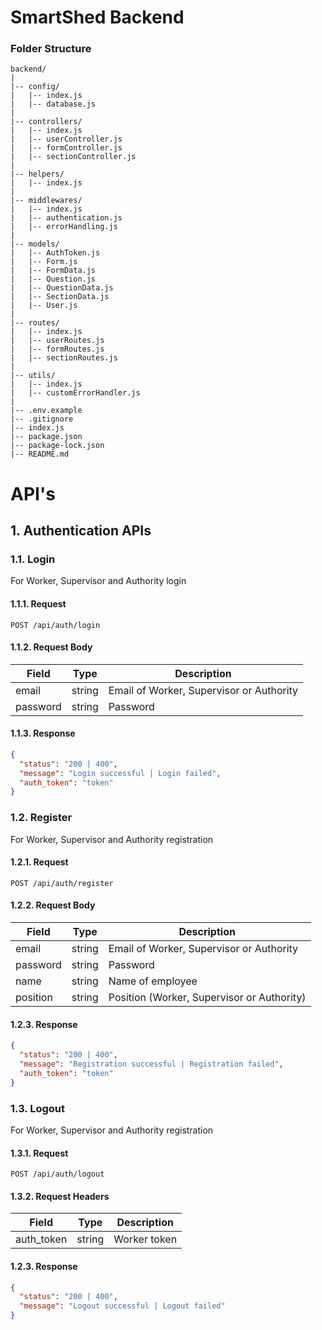 # SmartShed Backend

### Folder Structure

```
backend/
|
|-- config/
|   |-- index.js
|   |-- database.js
|
|-- controllers/
|   |-- index.js
|   |-- userController.js
|   |-- formController.js
|   |-- sectionController.js
|
|-- helpers/
|   |-- index.js
|
|-- middlewares/
|   |-- index.js
|   |-- authentication.js
|   |-- errorHandling.js
|
|-- models/
|   |-- AuthToken.js
|   |-- Form.js
|   |-- FormData.js
|   |-- Question.js
|   |-- QuestionData.js
|   |-- SectionData.js
|   |-- User.js
|
|-- routes/
|   |-- index.js
|   |-- userRoutes.js
|   |-- formRoutes.js
|   |-- sectionRoutes.js
|
|-- utils/
|   |-- index.js
|   |-- customErrorHandler.js
|
|-- .env.example
|-- .gitignore
|-- index.js
|-- package.json
|-- package-lock.json
|-- README.md
```

# API's

## 1. Authentication APIs

### 1.1. Login

For Worker, Supervisor and Authority login

#### 1.1.1. Request

```http
POST /api/auth/login
```

#### 1.1.2. Request Body

| Field    | Type   | Description                              |
| -------- | ------ | ---------------------------------------- |
| email    | string | Email of Worker, Supervisor or Authority |
| password | string | Password                                 |

#### 1.1.3. Response

```json
{
  "status": "200 | 400",
  "message": "Login successful | Login failed",
  "auth_token": "token"
}
```

### 1.2. Register

For Worker, Supervisor and Authority registration

#### 1.2.1. Request

```http
POST /api/auth/register
```

#### 1.2.2. Request Body

| Field    | Type   | Description                                |
| -------- | ------ | ------------------------------------------ |
| email    | string | Email of Worker, Supervisor or Authority   |
| password | string | Password                                   |
| name     | string | Name of employee                           |
| position | string | Position (Worker, Supervisor or Authority) |

#### 1.2.3. Response

```json
{
  "status": "200 | 400",
  "message": "Registration successful | Registration failed",
  "auth_token": "token"
}
```

### 1.3. Logout

For Worker, Supervisor and Authority registration

#### 1.3.1. Request

```http
POST /api/auth/logout
```

#### 1.3.2. Request Headers

| Field      | Type   | Description  |
| ---------- | ------ | ------------ |
| auth_token | string | Worker token |

#### 1.2.3. Response

```json
{
  "status": "200 | 400",
  "message": "Logout successful | Logout failed"
}
```
